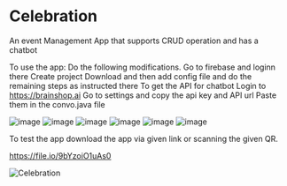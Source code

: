 # Celebration
An event Management App that supports CRUD operation and has a chatbot

To use the app:
Do the following modifications.
Go to firebase and loginn there
Create project
Download and then add config file and do the remaining steps as instructed there
To get the API for chatbot 
Login to https://brainshop.ai
Go to settings and copy the api key and API url
Paste them in the convo.java file

![image](https://github.com/meashishpatel/Celebration/assets/107139540/6acb0ceb-18c1-4f47-bac9-c08aff9c2cdc)
![image](https://github.com/meashishpatel/Celebration/assets/107139540/84dc8c69-4435-4529-bb38-37fa061b24d6)
![image](https://github.com/meashishpatel/Celebration/assets/107139540/aae564ac-9f72-401e-b99b-f064b86c47b9)
![image](https://github.com/meashishpatel/Celebration/assets/107139540/920193dd-acb8-436b-b405-c613a8d5463c)
![image](https://github.com/meashishpatel/Celebration/assets/107139540/d74b95dd-3611-4638-af3a-224241b4e186)
![image](https://github.com/meashishpatel/Celebration/assets/107139540/cf22149e-6a06-4962-92af-f3a9deb820b8)




To test the app download the app via given link or scanning the given QR.

https://file.io/9bYzoiO1uAs0

![Celebration](https://github.com/user-attachments/assets/55ae7f1d-716f-465a-a683-a196ffda55b9)



